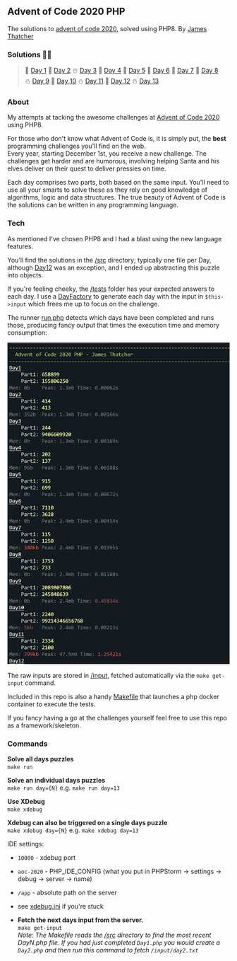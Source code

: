 ## Advent of Code 2020 PHP
The solutions to [advent of code 2020](https://adventofcode.com/2020), solved using PHP8. By [James Thatcher](http://github.com/jthatch)

### Solutions 🥳🎉
> 🎄 [Day 1](/src/Day1.php) 🎅 [Day 2](/src/Day2.php) ☃️ [Day 3](/src/Day3.php) 🦌 [Day 4](/src/Day4.php) 🍪 [Day 5](/src/Day5.php) 
> 🥛 [Day 6](/src/Day6.php) 🧦 [Day 7](/src/Day7.php) 🎁 [Day 8](/src/Day8.php)   
> ⛄ [Day 9](/src/Day9.php) 🛐 [Day 10](/src/Day10.php) ⛄ [Day 11](/src/Day11.php) 🍪 [Day 12](/src/Day12.php) ☃️ [Day 13](/src/Day13.php)

### About
My attempts at tacking the awesome challenges at [Advent of Code 2020](https://adventofcode.com/2020/day/1) using PHP8.

For those who don't know what Advent of Code is, it is simply put, the **best** programming challenges you'll find on
the web.   
Every year, starting December 1st, you receive a new challenge. The challenges get harder and are humorous, involving
helping Santa and his elves deliver on their quest to deliver pressies on time.   

Each day comprises two parts, both based on the same input. You'll need to use all your smarts to solve these as they
rely on good knowledge of algorithms, logic and data structures. The true beauty of Advent of Code is the solutions 
can be written in any programming language.  

### Tech
As mentioned I've chosen PHP8 and I had a blast using the new language features.  

You'll find the solutions in the [/src](/src) directory; typically one file per Day, although [Day12](/src/Day12) was an exception, and I ended up abstracting this puzzle into objects.  

If you're feeling cheeky, the [/tests](/tests) folder
has your expected answers to each day. I use a [DayFactory](/src/DayFactory.php) to generate each day with the input in `$this->input` which frees me up to focus on the challenge.   

The runner [run.php](/run.php) detects which days have been completed and runs those, producing fancy output that times the execution time and memory consumption:

![runner output](/aoc-2020-jthatch-run-output.png "AOC 2020 PHP runner output")

The raw inputs are stored in [/input](/input), fetched automatically via the `make get-input` command.

Included in this repo is also a handy [Makefile](/Makefile) that launches a php docker container to execute the tests.

If you fancy having a go at the challenges yourself feel free to use this repo as a framework/skeleton.

### Commands

**Solve all days puzzles**  
`make run`

**Solve an individual days puzzles**  
`make run day={N}` e.g. `make run day=13`

**Use XDebug**  
`make xdebug`  

**Xdebug can also be triggered on a single days puzzle**  
`make xdebug day={N}` e.g. `make xdebug day=13`

IDE settings:
- `10000` - xdebug port 
- `aoc-2020` - PHP_IDE_CONFIG (what you put in PHPStorm -> settings -> debug -> server -> name)
- `/app` - absolute path on the server  
- see [xdebug.ini](/xdebug.ini) if you're stuck


- **Fetch the next days input from the server.**  
  `make get-input`  
  _Note: The Makefile reads the [/src](/src) directory to find the most recent DayN.php file. If you had just completed `Day1.php` you would create a `Day2.php` and then run this command to fetch `/input/day2.txt`_